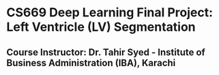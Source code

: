 # CS669 Deep Learning Final Project: Left Ventricle (LV) Segmentation
## Course Instructor: Dr. Tahir Syed - Institute of Business Administration (IBA), Karachi

